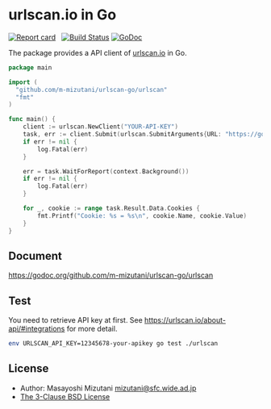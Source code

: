 # urlscan.io in Go 

[![Report card](https://goreportcard.com/badge/github.com/m-mizutani/urlscan-go)](https://goreportcard.com/report/github.com/m-mizutani/urlscan-go) &nbsp; [![Build Status](https://travis-ci.org/m-mizutani/urlscan-go.svg?branch=master)](https://travis-ci.org/m-mizutani/urlscan-go)&nbsp;[![GoDoc](https://godoc.org/github.com/m-mizutani/urlscan-go?status.svg)](https://godoc.org/github.com/m-mizutani/urlscan-go)

The package provides a API client of [urlscan.io](https://urlscan.io) in Go.

```go
package main

import (
  "github.com/m-mizutani/urlscan-go/urlscan"
  "fmt"
)

func main() {
    client := urlscan.NewClient("YOUR-API-KEY")
    task, err := client.Submit(urlscan.SubmitArguments{URL: "https://golang.org"})
    if err != nil {
        log.Fatal(err)
    }

    err = task.WaitForReport(context.Background())
    if err != nil {
        log.Fatal(err)
    }

    for _, cookie := range task.Result.Data.Cookies {
        fmt.Printf("Cookie: %s = %s\n", cookie.Name, cookie.Value)
    }
}
```

## Document

https://godoc.org/github.com/m-mizutani/urlscan-go/urlscan

## Test

You need to retrieve API key at first. See https://urlscan.io/about-api/#integrations for more detail.

```bash
env URLSCAN_API_KEY=12345678-your-apikey go test ./urlscan
```

## License

- Author: Masayoshi Mizutani <mizutani@sfc.wide.ad.jp>
- [The 3-Clause BSD License](./LICENSE)
